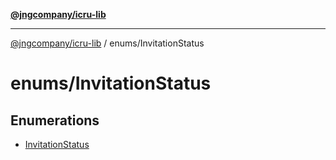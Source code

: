 [**@jngcompany/icru-lib**](../../README.md)

***

[@jngcompany/icru-lib](../../README.md) / enums/InvitationStatus

# enums/InvitationStatus

## Enumerations

- [InvitationStatus](enumerations/InvitationStatus.md)
